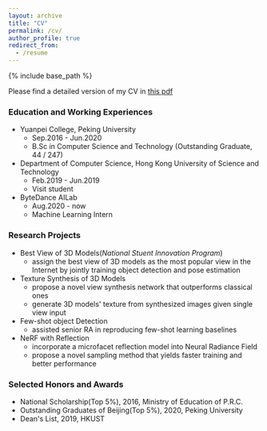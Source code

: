 ```yaml
---
layout: archive
title: "CV"
permalink: /cv/
author_profile: true
redirect_from:
  - /resume
---
```


{% include base_path %}

Please find a detailed version of my CV in [this pdf](https://DanDoge.github.io/files/CV_HuangDaoji.pdf)

### Education and Working Experiences

- Yuanpei College, Peking University
  - Sep.2016 - Jun.2020
  - B.Sc in Computer Science and Technology (Outstanding Graduate, 44 / 247)
- Department of Computer Science, Hong Kong University of Science and Technology
  - Feb.2019 - Jun.2019
  - Visit student
- ByteDance AILab
  - Aug.2020 - now
  - Machine Learning Intern



### Research Projects

- Best View of 3D Models(*National Stuent Innovation Program*)
  - assign the best view of 3D models as the most popular view in the Internet by jointly training object detection and pose estimation
- Texture Synthesis of 3D Models
  - propose a novel view synthesis network that outperforms classical ones
  - generate 3D models' texture from synthesized images given single view input
- Few-shot object Detection
  - assisted senior RA in reproducing few-shot learning baselines
- NeRF with Reflection
  - incorporate a microfacet reflection model into Neural Radiance Field
  - propose a novel sampling method that yields faster training and better performance


### Selected Honors and Awards

- National Scholarship(Top 5%), 2016, Ministry of Education of P.R.C.
- Outstanding Graduates of Beijing(Top 5%), 2020, Peking University
- Dean's List, 2019, HKUST